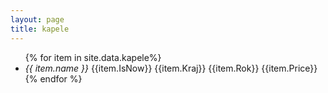 ```yaml
---
layout: page
title: kapele
---
```

<ul>
{% for item in site.data.kapele%}
<li style="{% if item.IsNow %}color: green {%endif%}">
    <em>   {{ item.name }} </em> {{item.IsNow}} {{item.Kraj}} {{item.Rok}}  {{item.Price}}
  </li>
{% endfor %}
</ul>
